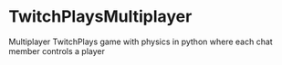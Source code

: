 # TwitchPlaysMultiplayer
Multiplayer TwitchPlays game with physics in python where each chat member controls a player
